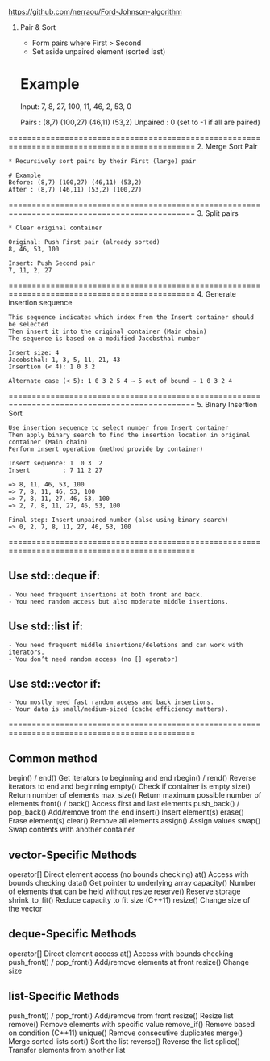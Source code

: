 https://github.com/nerraou/Ford-Johnson-algorithm


1. Pair & Sort

    * Form pairs where First > Second
    * Set aside unpaired element (sorted last)

    # Example
    Input: 7, 8, 27, 100, 11, 46, 2, 53, 0

    Pairs    : (8,7) (100,27) (46,11) (53,2)
    Unpaired : 0 (set to -1 if all are paired)

==============================================================================================
2. Merge Sort Pair

    * Recursively sort pairs by their First (large) pair  

    # Example
    Before: (8,7) (100,27) (46,11) (53,2)  
    After : (8,7) (46,11) (53,2) (100,27)

==============================================================================================
3. Split pairs

    * Clear original container  

    Original: Push First pair (already sorted)  
    8, 46, 53, 100  

    Insert: Push Second pair  
    7, 11, 2, 27 

==============================================================================================
4. Generate insertion sequence

    This sequence indicates which index from the Insert container should be selected
    Then insert it into the original container (Main chain) 
    The sequence is based on a modified Jacobsthal number 

    Insert size: 4
    Jacobsthal: 1, 3, 5, 11, 21, 43  
    Insertion (< 4): 1 0 3 2  

    Alternate case (< 5): 1 0 3 2 5 4 → 5 out of bound → 1 0 3 2 4

==============================================================================================
5. Binary Insertion Sort

    Use insertion sequence to select number from Insert container 
    Then apply binary search to find the insertion location in original container (Main chain)
    Perform insert operation (method provide by container)

    Insert sequence: 1  0 3  2
    Insert         : 7 11 2 27 

    => 8, 11, 46, 53, 100
    => 7, 8, 11, 46, 53, 100
    => 7, 8, 11, 27, 46, 53, 100
    => 2, 7, 8, 11, 27, 46, 53, 100 

    Final step: Insert unpaired number (also using binary search)
    => 0, 2, 7, 8, 11, 27, 46, 53, 100 

==============================================================================================

Use std::deque if:
------------------
    - You need frequent insertions at both front and back.
    - You need random access but also moderate middle insertions.

Use std::list if:
------------------
    - You need frequent middle insertions/deletions and can work with iterators.
    - You don’t need random access (no [] operator)

Use std::vector if:
------------------
    - You mostly need fast random access and back insertions.
    - Your data is small/medium-sized (cache efficiency matters).



==============================================================================================


Common method
------------------
begin() / end()	   Get iterators to beginning and end
rbegin() / rend()  Reverse iterators to end and beginning
empty()	           Check if container is empty
size()	           Return number of elements
max_size()	       Return maximum possible number of elements
front() / back()   Access first and last elements
push_back() / pop_back()	Add/remove from the end
insert()	      Insert element(s)
erase()	          Erase element(s)
clear()	          Remove all elements
assign()	      Assign values
swap()	         Swap contents with another container

vector-Specific Methods
-----------------------
operator[]	Direct element access (no bounds checking)
at()	Access with bounds checking
data()	Get pointer to underlying array
capacity()	Number of elements that can be held without resize
reserve()	Reserve storage
shrink_to_fit()	Reduce capacity to fit size (C++11)
resize()	Change size of the vector

deque-Specific Methods
-----------------------
operator[]	  Direct element access
at()	      Access with bounds checking
push_front() / pop_front()	Add/remove elements at front
resize()	   Change size

list-Specific Methods
-----------------------
push_front() / pop_front()	Add/remove from front
resize()	Resize list
remove()	Remove elements with specific value
remove_if()	Remove based on condition (C++11)
unique()	Remove consecutive duplicates
merge()	Merge sorted lists
sort()	Sort the list
reverse()	Reverse the list
splice()	Transfer elements from another list